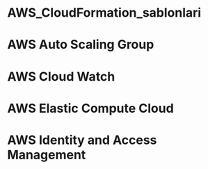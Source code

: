 # AWS_CloudFormation_sablonlari
# AWS Auto Scaling Group
# AWS Cloud Watch
# AWS Elastic Compute Cloud
# AWS Identity and Access Management